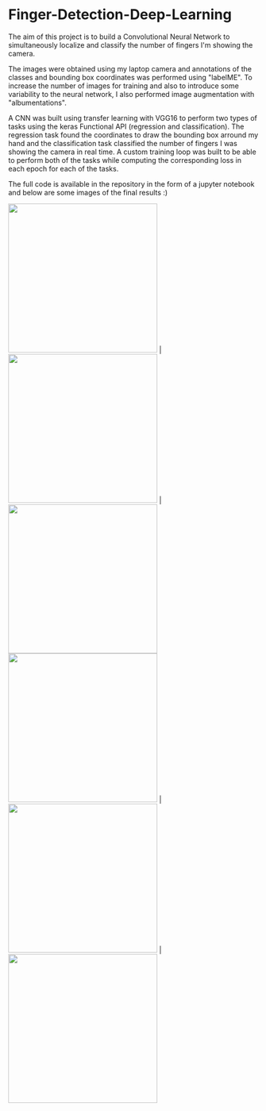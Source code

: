 # Finger-Detection-Deep-Learning
The aim of this project is to build a Convolutional Neural Network to simultaneously localize and classify the number of fingers I'm showing the camera.

The images were obtained using my laptop camera and annotations of the classes and bounding box coordinates was performed using "labelME". To increase the number of images for training and also to introduce some variability to the neural network, I also performed image augmentation with "albumentations".

A CNN was built using transfer learning with VGG16 to perform two types of tasks using the keras Functional API (regression and classification). The regression task found the coordinates to draw the bounding box arround my hand and the classification task classified the number of fingers I was showing the camera in real time. A custom training loop was built to be able to perform both of the tasks while computing the corresponding loss in each epoch for each of the tasks.

The full code is available in the repository in the form of a jupyter notebook and below are some images of the final results :)

<img src="https://github.com/brss12/Finger-Detection-Deep-Learning/assets/121204829/ee9f0738-070f-4746-97d5-0bac8301e4b0" width="300"> | <img src="https://github.com/brss12/Finger-Detection-Deep-Learning/assets/121204829/1e1c482a-1b61-404b-8a5e-bfce28115b0c" width="300"> | <img src="https://github.com/brss12/Finger-Detection-Deep-Learning/assets/121204829/82a7a63c-1627-46e1-8b45-2335d09fe94c" width="300">
<img src="https://github.com/brss12/Finger-Detection-Deep-Learning/assets/121204829/a7d9547b-7eda-4f58-9363-13754ef6458a" width="300"> | <img src="https://github.com/brss12/Finger-Detection-Deep-Learning/assets/121204829/3856db7b-bb92-479d-b4f1-44cf28c6b901" width="300"> | <img src="https://github.com/brss12/Finger-Detection-Deep-Learning/assets/121204829/7a2dedec-8aab-4f25-960b-b7d821077f31" width="300">
